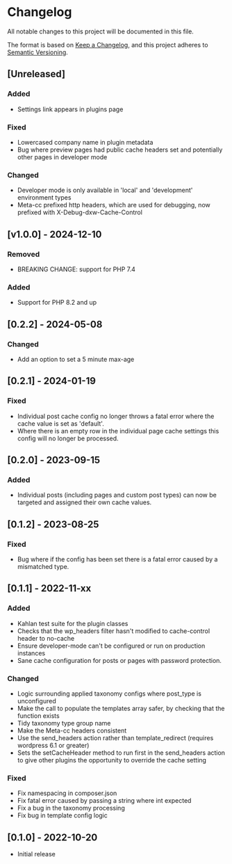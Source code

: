# Changelog
All notable changes to this project will be documented in this file.

The format is based on [Keep a Changelog](https://keepachangelog.com/en/1.0.0/),
and this project adheres to [Semantic Versioning](https://semver.org/spec/v2.0.0.html).

## [Unreleased]

### Added
- Settings link appears in plugins page

### Fixed
- Lowercased company name in plugin metadata
- Bug where preview pages had public cache headers set and potentially other pages in developer mode

### Changed
- Developer mode is only available in 'local' and 'development' environment types
- Meta-cc prefixed http headers, which are used for debugging, now prefixed with X-Debug-dxw-Cache-Control

## [v1.0.0] - 2024-12-10

### Removed
- BREAKING CHANGE: support for PHP 7.4

### Added
- Support for PHP 8.2 and up

## [0.2.2] - 2024-05-08
### Changed
- Add an option to set a 5 minute max-age

## [0.2.1] - 2024-01-19
### Fixed
- Individual post cache config no longer throws a fatal error where the cache value is set as 'default'.
- Where there is an empty row in the individual page cache settings this config will no longer be processed.

## [0.2.0] - 2023-09-15
### Added
- Individual posts (including pages and custom post types) can now be targeted and assigned their own cache values.

## [0.1.2] - 2023-08-25
### Fixed
- Bug where if the config has been set there is a fatal error caused by a mismatched type.

## [0.1.1] - 2022-11-xx
### Added
- Kahlan test suite for the plugin classes
- Checks that the wp_headers filter hasn't modified to cache-control header to no-cache
- Ensure developer-mode can't be configured or run on production instances
- Sane cache configuration for posts or pages with password protection.

### Changed
- Logic surrounding applied taxonomy configs where post_type is unconfigured
- Make the call to populate the templates array safer, by checking that the function exists
- Tidy taxonomy type group name
- Make the Meta-cc headers consistent
- Use the send_headers action rather than template_redirect (requires wordpress 6.1 or greater)
- Sets the setCacheHeader method to run first in the send_headers action to give other plugins the opportunity to override the cache setting

### Fixed
- Fix namespacing in composer.json
- Fix fatal error caused by passing a string where int expected
- Fix a bug in the taxonomy processing
- Fix bug in template config logic

## [0.1.0] - 2022-10-20
- Initial release

